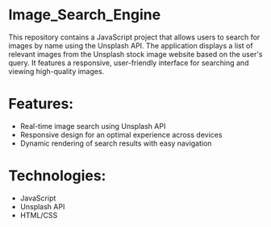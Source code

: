 # Image_Search_Engine
This repository contains a JavaScript project that allows users to search for images by name using the Unsplash API. The application displays a list of relevant images from the Unsplash stock image website based on the user's query. It features a responsive, user-friendly interface for searching and viewing high-quality images.
# Features:
- Real-time image search using Unsplash API <br>
- Responsive design for an optimal experience across devices <br>
- Dynamic rendering of search results with easy navigation
# Technologies:
- JavaScript <br>
- Unsplash API <br>
- HTML/CSS <br>
